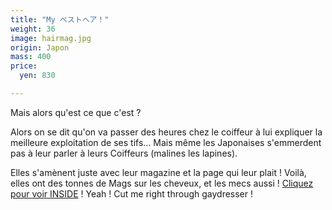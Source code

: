 ```yaml
---
title: "My ベストヘア！"
weight: 36
image: hairmag.jpg
origin: Japon
mass: 400
price:
  yen: 830

---
```


Mais alors qu'est ce que c'est ?

Alors on se dit qu'on va passer des heures chez le coiffeur à lui expliquer la meilleure exploitation de ses tifs... Mais même les Japonaises s'emmerdent pas à leur parler à leurs Coiffeurs (malines les lapines). 

Elles s'amènent juste avec leur magazine et la page qui leur plait ! Voilà, elles ont des tonnes de Mags sur les cheveux, et les mecs aussi ! [Cliquez pour voir INSIDE](../images/hairmag_in.jpg) ! Yeah !
Cut me right through gaydresser !